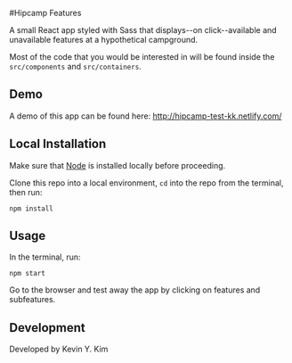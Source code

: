 #Hipcamp Features

A small React app styled with Sass that displays--on click--available and unavailable features at a hypothetical campground.

Most of the code that you would be interested in will be found inside the `src/components` and `src/containers`.

## Demo

A demo of this app can be found here: http://hipcamp-test-kk.netlify.com/

## Local Installation

Make sure that [Node](https://nodejs.org/en/) is installed locally before proceeding.

Clone this repo into a local environment, `cd` into the repo from the terminal, then run:

```
npm install

```
## Usage

In the terminal, run:

```
npm start

```
Go to the browser and test away the app by clicking on features and subfeatures.

## Development

Developed by Kevin Y. Kim
